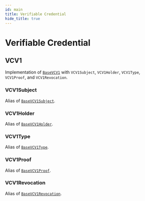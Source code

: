 ```yaml
---
id: main
title: Verifiable Credential
hide_title: true
---
```


# Verifiable Credential

## VCV1

Implementation of [`BaseVCV1`](vc/base#BaseVCV1) with `VCV1Subject`, `VCV1Holder`, `VCV1Type`, `VCV1Proof`, and `VCV1Revocation`.

### VCV1Subject

Alias of [`BaseVCV1Subject`](vc/base#BaseVCV1Subject).

### VCV1Holder

Alias of [`BaseVCV1Holder`](vc/base#BaseVCV1Holder).

### VCV1Type

Alias of [`BaseVCV1Type`](vc/base#BaseVCV1Type).

### VCV1Proof

Alias of [`BaseVCV1Proof`](vc/base#BaseVCV1Proof).

### VCV1Revocation

Alias of [`BaseVCV1Revocation`](vc/base#BaseVCVRevocationt).
